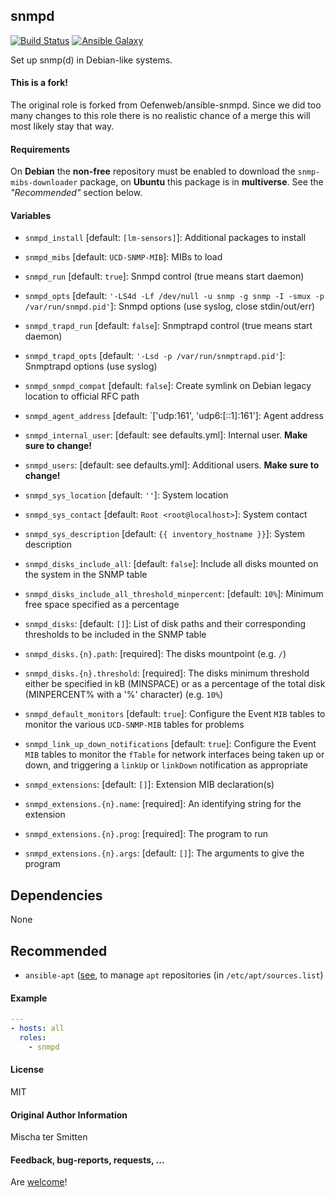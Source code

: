 ## snmpd

[![Build Status](https://travis-ci.org/Oefenweb/ansible-snmpd.svg?branch=master)](https://travis-ci.org/Oefenweb/ansible-snmpd)
[![Ansible Galaxy](http://img.shields.io/badge/ansible--galaxy-snmpd-blue.svg)](https://galaxy.ansible.com/Oefenweb/snmpd)

Set up snmp(d) in Debian-like systems.

#### This is a fork!

The original role is forked from Oefenweb/ansible-snmpd.
Since we did too many changes to this role there is no realistic chance of a merge this will most likely stay that way.

#### Requirements


On **Debian** the **non-free** repository must be enabled to download the `snmp-mibs-downloader` package,
on **Ubuntu** this package is in **multiverse**. See the *"Recommended"* section below.

#### Variables

* `snmpd_install` [default: `[lm-sensors]`]: Additional packages to install
* `snmpd_mibs` [default: `UCD-SNMP-MIB`]: MIBs to load
* `snmpd_run` [default: `true`]: Snmpd control (true means start daemon)
* `snmpd_opts` [default: `'-LS4d -Lf /dev/null -u snmp -g snmp -I -smux -p /var/run/snmpd.pid'`]: Snmpd options (use syslog, close stdin/out/err)
* `snmpd_trapd_run` [default: `false`]: Snmptrapd control (true means start daemon)
* `snmpd_trapd_opts` [default: `'-Lsd -p /var/run/snmptrapd.pid'`]: Snmptrapd options (use syslog)
* `snmpd_snmpd_compat` [default: `false`]: Create symlink on Debian legacy location to official RFC path

* `snmpd_agent_address` [default: `['udp:161', 'udp6:[::1]:161']: Agent address

* `snmpd_internal_user`: [default: see defaults.yml]: Internal user. **Make sure to change!**

* `snmpd_users`: [default: see defaults.yml]: Additional users. **Make sure to change!**
* `snmpd_sys_location` [default: `''`]: System location
* `snmpd_sys_contact` [default: `Root <root@localhost>`]: System contact
* `snmpd_sys_description` [default: `{{ inventory_hostname }}`]: System description

* `snmpd_disks_include_all`: [default: `false`]: Include all disks mounted on the system in the SNMP table
* `snmpd_disks_include_all_threshold_minpercent`: [default: `10%`]: Minimum free space specified as a percentage
* `snmpd_disks`: [default: `[]`]: List of disk paths and their corresponding thresholds to be included in the SNMP table
* `snmpd_disks.{n}.path`: [required]: The disks mountpoint (e.g. `/`)
* `snmpd_disks.{n}.threshold`: [required]: The disks minimum threshold either be specified in kB (MINSPACE) or as a percentage of the total disk (MINPERCENT% with a '%' character) (e.g. `10%`)

* `snmpd_default_monitors` [default: `true`]: Configure the Event `MIB` tables to monitor the various `UCD-SNMP-MIB` tables for problems
* `snmpd_link_up_down_notifications` [default: `true`]: Configure the Event `MIB` tables to monitor the `fTable` for network interfaces being taken up or down, and triggering a `linkUp` or `linkDown` notification as appropriate

* `snmpd_extensions`: [default: `[]`]: Extension MIB declaration(s)
* `snmpd_extensions.{n}.name`: [required]: An identifying string for the extension
* `snmpd_extensions.{n}.prog`: [required]: The program to run
* `snmpd_extensions.{n}.args`: [default: `[]`]: The arguments to give the program

## Dependencies

None

## Recommended

* `ansible-apt` ([see](https://github.com/Oefenweb/ansible-apt), to manage `apt` repositories (in `/etc/apt/sources.list`)

#### Example

```yaml
---
- hosts: all
  roles:
    - snmpd
```

#### License

MIT

#### Original Author Information

Mischa ter Smitten

#### Feedback, bug-reports, requests, ...

Are [welcome](https://github.com/Oefenweb/ansible-snmpd/issues)!
